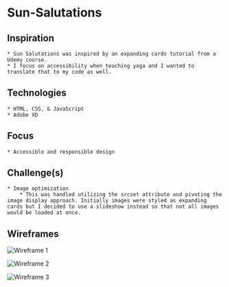 # Sun-Salutations
## Inspiration
    * Sun Salutations was inspired by an expanding cards tutorial from a Udemy course. 
    * I focus on accessibility when teaching yoga and I wanted to translate that to my code as well.

## Technologies
    * HTML, CSS, & JavaScript
    * Adobe XD

## Focus
    * Accessible and responsible design

## Challenge(s)
    * Image optimization
        * This was handled utilizing the srcset attribute and pivoting the image display approach. Initially images were styled as expanding cards but I decided to use a slideshow instead so that not all images would be loaded at once. 

## Wireframes
![Wireframe 1](https://user-images.githubusercontent.com/74880884/122830867-98861a80-d2ae-11eb-9d65-9a07e2435eaf.png)

![Wireframe 2](https://user-images.githubusercontent.com/74880884/122830964-c8352280-d2ae-11eb-87e9-b7529def98e9.png)

![Wireframe 3](https://user-images.githubusercontent.com/74880884/122830974-cb301300-d2ae-11eb-9c41-26f2c40103da.png)
